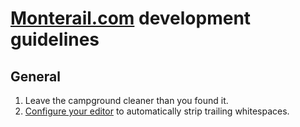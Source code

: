 # [Monterail.com](http://monterail.com) development guidelines

## General

1. Leave the campground cleaner than you found it.
2. [Configure your editor](https://gist.github.com/4451806) to automatically strip trailing whitespaces.
